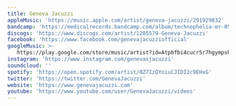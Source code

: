 ```yaml
---
title: Geneva Jacuzzi
appleMusic: 'https://music.apple.com/artist/geneva-jacuzzi/291929832'
bandcamp: 'https://medicalrecords.bandcamp.com/album/technophelia-mr-053'
discogs: 'https://www.discogs.com/artist/1205579-Geneva-Jacuzzi'
facebook: 'https://www.facebook.com/genevajacuzziofficial'
googleMusic: >-
   https://play.google.com/store/music/artist?id=Atpbfbi4cucr5r7hgympskvdxty
instagram: 'https://www.instagram.com/genevaxjacuzzi'
soundcloud: ''
spotify: 'https://open.spotify.com/artist/0Z7IzQYoiuCJIDI2c9EHxG'
twitter: 'https://twitter.com/GenevaJacuzzi'
website: 'https://www.genevajacuzzi.com'
youtube: 'https://www.youtube.com/user/GenevaJacuzzi/videos'
---
```

